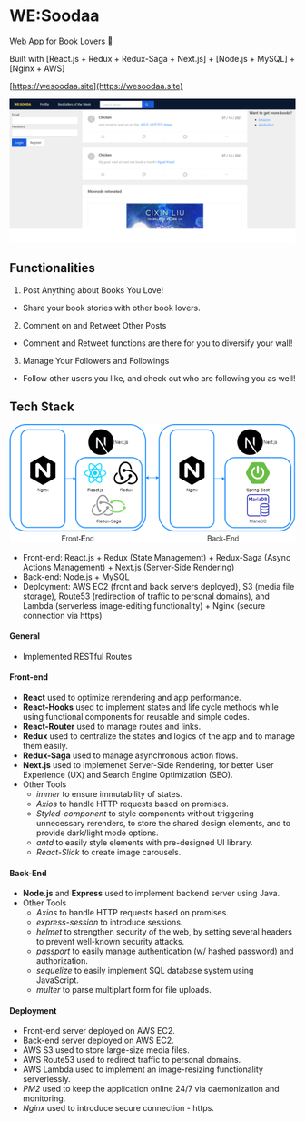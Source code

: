 # WE:Soodaa
Web App for Book Lovers  📔
<br />

Built with [React.js + Redux + Redux-Saga + Next.js] + [Node.js + MySQL] + [Nginx + AWS]


[https://wesoodaa.site](https://wesoodaa.site)


![main_capture_page](./prepare/front/public/readMeImg/wesoodaa.png)
## Functionalities
1. Post Anything about Books You Love!
- Share your book stories with other book lovers.

2. Comment on and Retweet Other Posts
- Comment and Retweet functions are there for you to diversify your wall!

3. Manage Your Followers and Followings
- Follow other users you like, and check out who are following you as well! <br />

## Tech Stack
![WeSoodaa_Tech_Stack](./prepare/front/public/readMeImg/wesoodaa_techstack.png)

- Front-end: React.js + Redux (State Management) + Redux-Saga (Async Actions Management) + Next.js (Server-Side Rendering)
- Back-end: Node.js + MySQL
- Deployment: AWS EC2 (front and back servers deployed), S3 (media file storage), Route53 (redirection of traffic to personal domains), and Lambda (serverless image-editing functionality) + Nginx (secure connection via https)

#### General
- Implemented RESTful Routes<br/>

#### Front-end
- **React** used to optimize rerendering and app performance.
- **React-Hooks** used to implement states and life cycle methods while using functional components for reusable and simple codes.
- **React-Router** used to manage routes and links.
- **Redux** used to centralize the states and logics of the app and to manage them easily.
- **Redux-Saga** used to manage asynchronous action flows.
- **Next.js** used to implemenet Server-Side Rendering, for better User Experience (UX) and Search Engine Optimization (SEO).
- Other Tools
  * _immer_ to ensure immutability of states.
  * _Axios_ to handle HTTP requests based on promises.
  * _Styled-component_ to style components without triggering unnecessary rerenders, to store the shared design elements, and to provide dark/light mode options.
  * _antd_ to easily style elements with pre-designed UI library.
  * _React-Slick_ to create image carousels.

#### Back-End
- **Node.js** and **Express** used to implement backend server using Java.
- Other Tools
  - *Axios* to handle HTTP requests based on promises.
  - *express-session* to introduce sessions.
  - *helmet* to strengthen security of the web, by setting several headers to prevent well-known security attacks.
  - *passport* to easily manage authentication (w/ hashed password) and authorization.
  - *sequelize* to easily implement SQL database system using JavaScript.
  - *multer* to parse multiplart form for file uploads.

#### Deployment
- Front-end server deployed on AWS EC2.
- Back-end server deployed on AWS EC2.
- AWS S3 used to store large-size media files.
- AWS Route53 used to redirect traffic to personal domains.
- AWS Lambda used to implement an image-resizing functionality serverlessly.
- *PM2* used to keep the application online 24/7 via daemonization and monitoring.  
- *Nginx* used to introduce secure connection - https. <br />
